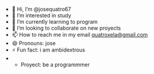 - 👋 Hi, I’m @josequatro67
- 👀 I’m interested in study
- 🌱 I’m currently learning to program
- 💞️ I’m looking to collaborate on new proyects
- 📫 How to reach me in my email quatroxela@gmail.com
- 😄 Pronouns: jose
- ⚡ Fun fact: i am ambidextrous
-  * Proyect: be a programmmer
<!---
josequatro67/josequatro67 is a ✨ special ✨ repository because its `README.md` (this file) appears on your GitHub profile.
You can click the Preview link to take a look at your changes.
--->
